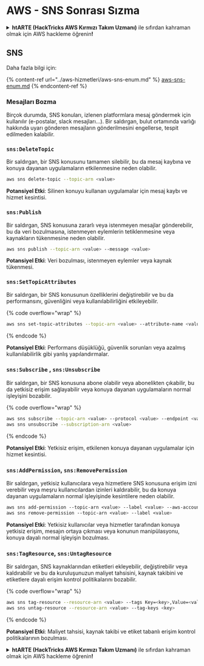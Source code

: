# AWS - SNS Sonrası Sızma

<details>

<summary><strong>htARTE (HackTricks AWS Kırmızı Takım Uzmanı)</strong> ile sıfırdan kahraman olmak için AWS hackleme öğrenin<strong>!</strong></summary>

HackTricks'i desteklemenin diğer yolları:

* **Şirketinizi HackTricks'te reklamını görmek** veya **HackTricks'i PDF olarak indirmek** için [**ABONELİK PLANLARI**](https://github.com/sponsors/carlospolop)'na göz atın!
* [**Resmi PEASS & HackTricks ürünlerini**](https://peass.creator-spring.com) edinin
* [**The PEASS Ailesi'ni**](https://opensea.io/collection/the-peass-family) keşfedin, özel [**NFT'lerimiz**](https://opensea.io/collection/the-peass-family) koleksiyonumuz
* 💬 [**Discord grubuna**](https://discord.gg/hRep4RUj7f) veya [**telegram grubuna**](https://t.me/peass) **katılın** veya **Twitter** 🐦 [**@hacktricks_live**](https://twitter.com/hacktricks_live)'ı **takip edin**.
* **Hacking hilelerinizi** [**HackTricks**](https://github.com/carlospolop/hacktricks) ve [**HackTricks Cloud**](https://github.com/carlospolop/hacktricks-cloud) github reposuna **PR göndererek** paylaşın.

</details>

## SNS

Daha fazla bilgi için:

{% content-ref url="../aws-hizmetleri/aws-sns-enum.md" %}
[aws-sns-enum.md](../aws-hizmetleri/aws-sns-enum.md)
{% endcontent-ref %}

### Mesajları Bozma

Birçok durumda, SNS konuları, izlenen platformlara mesaj göndermek için kullanılır (e-postalar, slack mesajları...). Bir saldırgan, bulut ortamında varlığı hakkında uyarı gönderen mesajların gönderilmesini engellerse, tespit edilmeden kalabilir.

### `sns:DeleteTopic`

Bir saldırgan, bir SNS konusunu tamamen silebilir, bu da mesaj kaybına ve konuya dayanan uygulamaların etkilenmesine neden olabilir.
```bash
aws sns delete-topic --topic-arn <value>
```
**Potansiyel Etki**: Silinen konuyu kullanan uygulamalar için mesaj kaybı ve hizmet kesintisi.

### `sns:Publish`

Bir saldırgan, SNS konusuna zararlı veya istenmeyen mesajlar gönderebilir, bu da veri bozulmasına, istenmeyen eylemlerin tetiklenmesine veya kaynakların tükenmesine neden olabilir.
```bash
aws sns publish --topic-arn <value> --message <value>
```
**Potansiyel Etki**: Veri bozulması, istenmeyen eylemler veya kaynak tükenmesi.

### `sns:SetTopicAttributes`

Bir saldırgan, bir SNS konusunun özelliklerini değiştirebilir ve bu da performansını, güvenliğini veya kullanılabilirliğini etkileyebilir.

{% code overflow="wrap" %}
```bash
aws sns set-topic-attributes --topic-arn <value> --attribute-name <value> --attribute-value <value>
```
{% endcode %}

**Potansiyel Etki**: Performans düşüklüğü, güvenlik sorunları veya azalmış kullanılabilirlik gibi yanlış yapılandırmalar.

### `sns:Subscribe` , `sns:Unsubscribe`

Bir saldırgan, bir SNS konusuna abone olabilir veya abonelikten çıkabilir, bu da yetkisiz erişim sağlayabilir veya konuya dayanan uygulamaların normal işleyişini bozabilir.

{% code overflow="wrap" %}
```bash
aws sns subscribe --topic-arn <value> --protocol <value> --endpoint <value>
aws sns unsubscribe --subscription-arn <value>
```
{% endcode %}

**Potansiyel Etki**: Yetkisiz erişim, etkilenen konuya dayanan uygulamalar için hizmet kesintisi.

### `sns:AddPermission`, `sns:RemovePermission`

Bir saldırgan, yetkisiz kullanıcılara veya hizmetlere SNS konusuna erişim izni verebilir veya meşru kullanıcılardan izinleri kaldırabilir, bu da konuya dayanan uygulamaların normal işleyişinde kesintilere neden olabilir.
```css
aws sns add-permission --topic-arn <value> --label <value> --aws-account-id <value> --action-name <value>
aws sns remove-permission --topic-arn <value> --label <value>
```
**Potansiyel Etki**: Yetkisiz kullanıcılar veya hizmetler tarafından konuya yetkisiz erişim, mesajın ortaya çıkması veya konunun manipülasyonu, konuya dayalı normal işleyişin bozulması.

### `sns:TagResource`, `sns:UntagResource`

Bir saldırgan, SNS kaynaklarından etiketleri ekleyebilir, değiştirebilir veya kaldırabilir ve bu da kuruluşunuzun maliyet tahsisini, kaynak takibini ve etiketlere dayalı erişim kontrol politikalarını bozabilir.

{% code overflow="wrap" %}
```bash
aws sns tag-resource --resource-arn <value> --tags Key=<key>,Value=<value>
aws sns untag-resource --resource-arn <value> --tag-keys <key>
```
{% endcode %}

**Potansiyel Etki**: Maliyet tahsisi, kaynak takibi ve etiket tabanlı erişim kontrol politikalarının bozulması.

<details>

<summary><strong>htARTE (HackTricks AWS Kırmızı Takım Uzmanı)</strong> ile sıfırdan kahraman olmak için AWS hackleme öğrenin<strong>!</strong></summary>

HackTricks'i desteklemenin diğer yolları:

* Şirketinizi HackTricks'te **reklamınızı görmek** veya HackTricks'i **PDF olarak indirmek** için [**ABONELİK PLANLARI**](https://github.com/sponsors/carlospolop)'na göz atın!
* [**Resmi PEASS & HackTricks ürünlerini**](https://peass.creator-spring.com) edinin
* Özel [**NFT'lerimizden**](https://opensea.io/collection/the-peass-family) oluşan koleksiyonumuz [**The PEASS Family**](https://opensea.io/collection/the-peass-family)'yi keşfedin
* 💬 [**Discord grubuna**](https://discord.gg/hRep4RUj7f) veya [**telegram grubuna**](https://t.me/peass) **katılın** veya bizi **Twitter** 🐦 [**@hacktricks_live**](https://twitter.com/hacktricks_live)'da takip edin.
* Hacking hilelerinizi **HackTricks** ve **HackTricks Cloud** github depolarına PR göndererek paylaşın.

</details>
